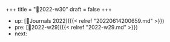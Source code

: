 +++
title = "📓2022-w30"
draft = false
+++

-   up: [📅Journals 2022]({{< relref "20220614200659.md" >}})
-   pre: [📓2022-w29]({{< relref "2022-w29.md" >}})
-   next:
